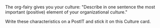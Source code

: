The org-fairy gives you your culture: &quot;Describe in one sentence the most important (positive) element of your organizational culture.&quot;

Write these characteristics on a PostIT and stick it on this Culture card.
